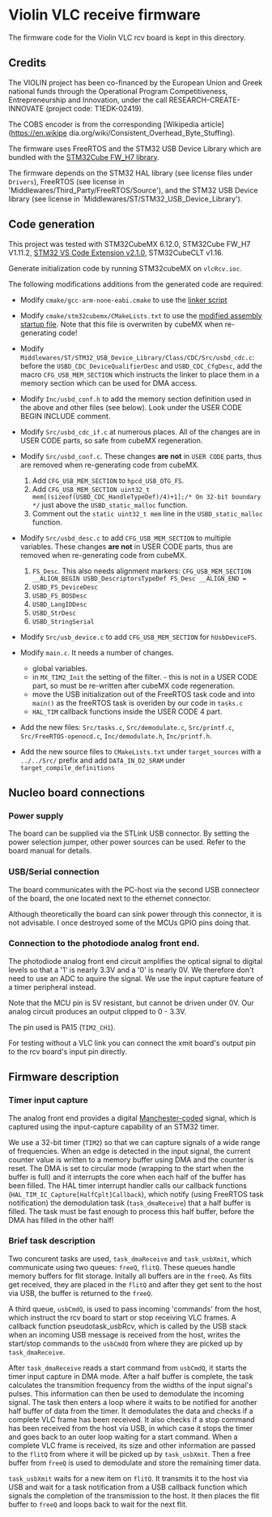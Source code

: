 # Violin VLC receive firmware

The firmware code for the Violin VLC rcv board is kept in this directory.

## Credits

The VIOLIN project has been co-financed by the European Union and Greek national
funds through the Operational Program Competitiveness, Entrepreneurship and
Innovation, under the call RESEARCH-CREATE-INNOVATE (project code: T1EDK-02419).

The COBS encoder is from the corresponding [Wikipedia article](https://en.wikipe
dia.org/wiki/Consistent_Overhead_Byte_Stuffing).

The firmware uses FreeRTOS and the STM32 USB Device Library which are bundled with the [STM32Cube FW_H7 library](https://github.com/STMicroelectronics/STM32CubeH7).

The firmware depends on the STM32 HAL library (see license files under `Drivers`), FreeRTOS (see license in 'Middlewares/Third_Party/FreeRTOS/Source'), and the STM32 USB Device library (see license in `Middlewares/ST/STM32_USB_Device_Library').

## Code generation

This project was tested with STM32CubeMX 6.12.0, STM32Cube FW_H7 V1.11.2, [STM32 VS Code Extension v2.1.0](https://marketplace.visualstudio.com/items?itemName=stmicroelectronics.stm32-vscode-extension), STM32CubeCLT v1.16.

Generate initialization code by running STM32cubeMX on `vlcRcv.ioc`.

The following modifications additions from the generated code are required:

- Modify `cmake/gcc-arm-none-eabi.cmake` to use the [linker script](./STM32H743ZITx_FLASH_mod_sramSections.ld)
- Modify `cmake/stm32cubemx/CMakeLists.txt` to use the [modified assembly startup file](./startup_stm32h743xx_sramSections.s).
Note that this file is overwriten by cubeMX when re-generating code!

- Modify `Middlewares/ST/STM32_USB_Device_Library/Class/CDC/Src/usbd_cdc.c`: before the `USBD_CDC_DeviceQualifierDesc` and `USBD_CDC_CfgDesc`, add the macro `CFG_USB_MEM_SECTION` which instructs the linker to place them in a memory section which can be used for DMA access.

- Modify `Inc/usbd_conf.h` to add the memory section definition used in the above and other files (see below).
  Look under the  USER CODE BEGIN INCLUDE comment.

- Modify `Src/usbd_cdc_if.c` at numerous places.
  All of the changes are in USER CODE parts, so safe from cubeMX regeneration.

- Modify `Src/usbd_conf.c`.
  These changes **are not** in `USER CODE` parts, thus are removed when re-generating code from cubeMX.
  1. Add `CFG_USB_MEM_SECTION` to `hpcd_USB_OTG_FS`.
  2. Add `CFG_USB_MEM_SECTION uint32_t mem[(sizeof(USBD_CDC_HandleTypeDef)/4)+1];/* On 32-bit boundary */` just above the `USBD_static_malloc` function.
  3. Comment out the `static uint32_t mem` line in the `USBD_static_malloc` function.

- Modify `Src/usbd_desc.c` to add `CFG_USB_MEM_SECTION` to multiple variables. 
  These changes **are not** in USER CODE parts, thus are removed when re-generating code from cubeMX.
  1. `FS_Desc`. This also needs alignment markers: `CFG_USB_MEM_SECTION __ALIGN_BEGIN USBD_DescriptorsTypeDef FS_Desc __ALIGN_END =`
  2. `USBD_FS_DeviceDesc`
  3. `USBD_FS_BOSDesc`
  4. `USBD_LangIDDesc`
  5. `USBD_StrDesc`
  6. `USBD_StringSerial`

- Modify `Src/usb_device.c` to add `CFG_USB_MEM_SECTION` for `hUsbDeviceFS`.

- Modify `main.c`. It needs a number of changes.
  - global variables.
  - in `MX_TIM2_Init` the setting of the filter. - this is not in a USER CODE part, so must be re-written after cubeMX code regeneration.
  - move the USB initialization out of the FreeRTOS task code and into `main()` as the freeRTOS task is overiden by our code in `tasks.c`
  - `HAL_TIM` callback functions inside the USER CODE 4 part.

- Add the new files: `Src/tasks.c`, `Src/demodulate.c`, `Src/printf.c`, `Src/FreeRTOS-openocd.c`, `Inc/demodulate.h`, `Inc/printf.h`.

- Add the new source files to `CMakeLists.txt` under `target_sources` with a  `../../Src/` prefix and add `DATA_IN_D2_SRAM` under `target_compile_definitions`

## Nucleo board connections

### Power supply

The board can be supplied via the STLink USB connector. By setting the power selection jumper, other power sources can be used. Refer to the board manual for details.

### USB/Serial connection

The board communicates with the PC-host via the second USB connecteor of the board, the one located next to the ethernet connector.

Although theoretically the board can sink power through this connector, it is not advisable. I once destroyed some of the MCUs GPIO pins doing that.

### Connection to the photodiode analog front end.

The photodiode analog front end circuit amplifies the optical signal to digital levels so that a '1' is nearly 3.3V and a '0' is nearly 0V. 
We therefore don't need to use an ADC to aquire the signal.
We use the input capture feature of a timer peripheral instead.

Note that the MCU pin is 5V resistant, but cannot be driven under 0V.
Our analog circuit produces an output clipped to 0 - 3.3V.

The pin used is PA15 (`TIM2_CH1`).

For testing without a VLC link you can connect the xmit board's output pin to the rcv board's input pin directly.

## Firmware description

### Timer input capture 

The analog front end provides a digital [Manchester-coded](https://en.wikipedia.org/wiki/Manchester_code) signal, which is captured using the input-capture capability of an STM32 timer.

We use a 32-bit timer (`TIM2`) so that we can capture signals of a wide range of frequencies.
When an edge is detected in the input signal, the current counter value is written to a memory buffer using DMA and the counter is reset.
The DMA is set to circular mode (wrapping to the start when the buffer is full) and it interrupts the core when each half of the buffer has been filled.
The HAL timer interrupt handler calls our callback functions (`HAL_TIM_IC_Capture[HalfCplt]Callback`), which notify (using FreeRTOS task notification) the demodulation task (`task_dmaReceive`) that a half buffer is filled.
The task must be fast enough to process this half buffer, before the DMA has filled in the other half!

### Brief task description

Two concurent tasks are used, `task_dmaReceive` and `task_usbXmit`, which communicate using two queues: `freeQ`, `flitQ`.
These queues handle memory buffers for flit storage. 
Initally all buffers are in the `freeQ`.
As flits get received, they are placed in the `flitQ` and after they get sent to the host via USB, the buffer is returned to the `freeQ`.

A third queue, `usbCmdQ`, is used to pass incoming 'commands' from the host, which instruct the rcv board to start or stop receiving VLC frames.
A callback function pseudotask_usbRcv, which is called by the USB stack when an incoming USB message is received from the host, writes the start/stop commands to the `usbCmdQ` from where they are picked up by `task_dmaReceive`.

After `task_dmaReceive` reads a start command from `usbCmdQ`, it starts the timer input capture in DMA mode. 
After a half buffer is complete, the task calculates the transmition frequency from the widths of the input signal's pulses. This information can then be used to demodulate the incoming signal.
The task then enters a loop where it waits to be notified for another half buffer of data from the timer. 
It demodulates the data and checks if a complete VLC frame has been received.
It also checks if a stop command has been received from the host via USB, in which case it stops the timer and goes back to an outer loop waiting for a start command.
When a complete VLC frame is received, its size and other information are passed to the `flitQ` from where it will be picked up by `task_usbXmit`.
Then a free buffer from `freeQ` is used to demodulate and store the remaining timer data.

`task_usbXmit` waits for a new item on `flitQ`.
It transmits it to the host via USB and wait for a task notification from a USB callback function which signals the completion of the transmission to the host.
It then places the flit buffer to `freeQ` and loops back to wait for the next flit.


